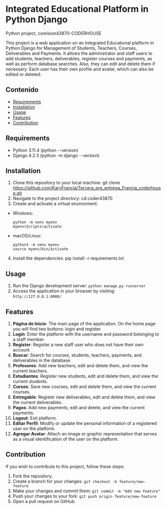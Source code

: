 # Integrated Educational Platform in Python Django
Python project, comision43870-CODERHOUSE

This project is a web application on an Integrated Educational platform in Python Django for Management of Students, Teachers, Courses, Deliverables and Payments. It allows the administrator and staff users to add students, teachers, deliverables, register courses and payments, as well as perform database searches. Also, they can edit and delete them if necessary. Each user has their own profile and avatar, which can also be edited or deleted.
## Contenido

- [Requirements](#requirements)
- [Installation](#installation)
- [Usage](#usage)
- [Features](#features)
- [Contribution](#contribution)

## Requirements

- Python 3.11.4 (python --version)
- Django 4.2.3 (python -m django --version)

## Installation

1. Clone this repository to your local machine: git clone https://github.com/KaryFrancia/Tercera_pre_entrega_Francia_coderhouse.git
2. Navigate to the project directory: cd coder43870
3. Create and activate a virtual environment:
- Windows:
  ```
  python -m venv myenv
  myenv\Scripts\activate
  ```
- macOS/Linux:
  ```
  python3 -m venv myenv
  source myenv/bin/activate
  ```

4. Install the dependencies: pip install -r requirements.txt

## Usage

1. Run the Django development server:  `python manage.py runserver`
2. Access the application in your browser by visiting: `http://127.0.0.1:8000/`

## Features

1. **Página de Inicio**: The main page of the application. On the home page you will find two buttons: login and register.
2. **Login**: Enter the platform with the username and password belonging to a staff member.
3. **Register**: Register a new staff user who does not have their own account.
4. **Buscar**: Search for courses, students, teachers, payments, and deliverables in the database.
5. **Profesores**: Add new teachers, edit and delete them, and view the current teachers.
6. **Estudiantes**: Register new students, edit and delete them, and view the current students.
7. **Cursos**: Save new courses, edit and delete them, and view the current courses.
8. **Entregable**: Register new deliverables, edit and delete them, and view the current deliverables.
9. **Pagos**: Add new payments, edit and delete, and view the current payments.
10. **Logout**: Exit platform.
11. **Editar Perfil**: Modify or update the personal information of a registered user on the platform.
12. **Agregar Avatar**: Attach an image or graphic representation that serves as a visual identification of the user on the platform.
   
## Contribution

If you wish to contribute to this project, follow these steps:

1. Fork the repository.
2. Create a branch for your changes: `git checkout -b feature/new-feature`
3. Make your changes and commit them: `git commit -m "Add new feature"`
4. Push your changes to your fork: `git push origin feature/new-feature`
5. Open a pull request on GitHub.
